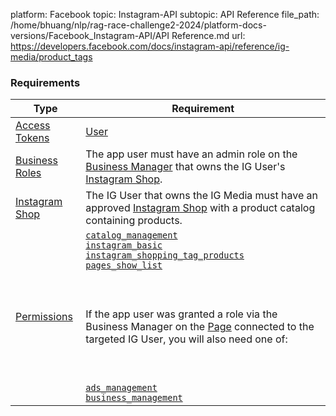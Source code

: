 platform: Facebook
topic: Instagram-API
subtopic: API Reference
file_path: /home/bhuang/nlp/rag-race-challenge2-2024/platform-docs-versions/Facebook_Instagram-API/API Reference.md
url: https://developers.facebook.com/docs/instagram-api/reference/ig-media/product_tags


### Requirements

| Type | Requirement |
| --- | --- |
| [Access Tokens](https://developers.facebook.com/docs/facebook-login/access-tokens/) | [User](https://developers.facebook.com/docs/facebook-login/access-tokens/#usertokens) |
| [Business Roles](https://www.facebook.com/business/help/442345745885606) | The app user must have an admin role on the [Business Manager](https://business.facebook.com/) that owns the IG User's [Instagram Shop](https://l.facebook.com/l.php?u=https%3A%2F%2Fhelp.instagram.com%2F1187859655048322&h=AT0hGjvVNUWtayU3WgwJ7nGTf_v62o-Veb_UqwiNqNm7apf953Mc0usPjgmy75JVHV-HOXePzdvFHDV2SD7T2XiAl9IhJTkkKgMnzg7Sd9jv1B8XiMi6MbBl1qGeL4ZJb_31ijnWJUMLTY3H). |
| [Instagram Shop](https://l.facebook.com/l.php?u=https%3A%2F%2Fhelp.instagram.com%2F1187859655048322%2F&h=AT3Hpvb6nDODE1HwbvjLeYwXfz8ma4YKp7ENnwNjoyLlHI1WuIowdLlkF7WyZhhAxSDJD79cqCgh9ohtYSJ2otJBkvYPIkkKsStBdIXTJVjYHmHWhs3lkdV1djCLzxVrXUyhey7DGN7fC5NqR41ZqoitssFEcg) | The IG User that owns the IG Media must have an approved [Instagram Shop](https://l.facebook.com/l.php?u=https%3A%2F%2Fhelp.instagram.com%2F1187859655048322%2F&h=AT1FkM50AL3DySRVu4QtdCTvB5JVwG8Q7IcoUv_L6RxyhGzLKw6rKa_IzFSyvthwRM-xZqQcsrL2muiNFykhNPC5E-K9uYABZR4sLhYiC0GcpaATN4-US2yPL6RPohQOxXAbgakkOjYoIG7-) with a product catalog containing products. |
| [Permissions](https://developers.facebook.com/docs/permissions/reference) | [`catalog_management`](https://developers.facebook.com/docs/permissions/reference/catalog_management)  <br>[`instagram_basic`](https://developers.facebook.com/docs/permissions/reference/instagram_basic)  <br>[`instagram_shopping_tag_products`](https://developers.facebook.com/docs/permissions/reference/instagram_shopping_tag_products)  <br>[`pages_show_list`](https://developers.facebook.com/docs/permissions/reference/pages_show_list)<br><br>  <br><br>If the app user was granted a role via the Business Manager on the [Page](https://developers.facebook.com/docs/instagram-api/overview#pages) connected to the targeted IG User, you will also need one of:<br><br>  <br><br>[`ads_management`](https://developers.facebook.com/docs/permissions/reference/ads_management)  <br>[`business_management`](https://developers.facebook.com/docs/permissions/reference/business_management) |
